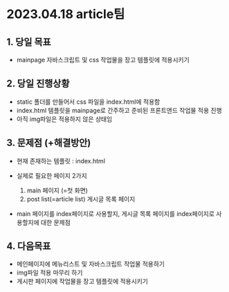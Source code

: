 # 2023.04.18 article팀

## 1. 당일 목표
 - mainpage 자바스크립트 및 css 작업물을 장고 템플릿에 적용시키기
  
## 2. 당일 진행상황 
  - static 폴더를 만들어서 css 파일을 index.html에 적용함
  - index.html 템플릿을 mainpage로 간주하고 준비된 프론트앤드 작업물 적용 진행
  - 아직 img파일은 적용하지 않은 상태임
   
## 3. 문제점 (+해결방안)
  - 현재 존재하는 템플릿 : index.html
  - 실제로 필요한 페이지 2가지
    1. main 페이지 (=첫 화면)
    2. post list(=article list) 게시글 목록 페이지

  - main 페이지를 index페이지로 사용할지, 게시글 목록 페이지를 index페이지로 사용할지에 대한 문제점

## 4. 다음목표
 - 메인페이지에 메뉴리스트 및 자바스크립트 작업물 적용하기
 - img파일 적용 마무리 하기
 - 게시판 페이지에 작업물을 장고 템플릿에 적용시키기
